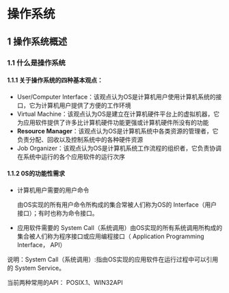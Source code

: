 # 操作系统

## 1 操作系统概述

### 1.1 什么是操作系统

#### 1.1.1 关于操作系统的四种基本观点：

+ User/Computer Interface：该观点认为OS是计算机用户使用计算机系统的接口，它为计算机用户提供了方便的工作环境
+ Virtual Machine：该观点认为OS是建立在计算机硬件平台上的虚拟机器，它为应用软件提供了许多比计算机硬件功能更强或计算机硬件所没有的功能
+ **Resource Manager**：该观点认为OS是计算机系统中各类资源的管理者，它负责分配、回收以及控制系统中的各种硬件资源
+ Job Organizer：该观点认为OS是计算机系统工作流程的组织者，它负责协调在系统中运行的各个应用软件的运行次序

#### 1.1.2 0S的功能性需求

+ 计算机用户需要的用户命令

  由OS实现的所有用户命令所构成的集合常被人们称为OS的 Interface（用户接口）；有时也称为命令接口。

+ 应用软件需要的 System Call（系统调用）由OS实现的所有系统调用所构成的集合被人们称为程序接口或应用编程接口（ Application Programming Interface， API）

说明：System Call（系统调用）:指由OS实现的应用软件在运行过程中可以引用的 System Service。

当前两种常用的API： POSIX.1、WIN32API